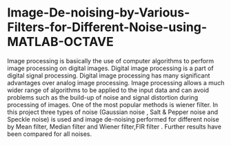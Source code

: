 # Image-De-noising-by-Various-Filters-for-Different-Noise-using-MATLAB-OCTAVE
Image processing is basically the use of computer algorithms to perform image processing on digital images. Digital image processing is a part of digital signal processing. Digital image processing has many significant advantages over analog image processing. Image processing allows a much wider range of algorithms to be applied to the input data and can avoid problems such as the build-up of noise and signal distortion during processing of images. One of the most popular methods is wiener filter. In this project three types of noise (Gaussian noise , Salt & Pepper noise and Speckle noise) is used and image de-noising performed for different noise by Mean filter, Median filter and Wiener filter,FIR filter . Further results have been compared for all noises.

